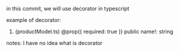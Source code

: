 in this commit, we will use decorator in typescript

example of decorator:

1. (productModel.ts)
   @prop({ required: true })
   public name!: string

notes: I have no idea what is decorator
